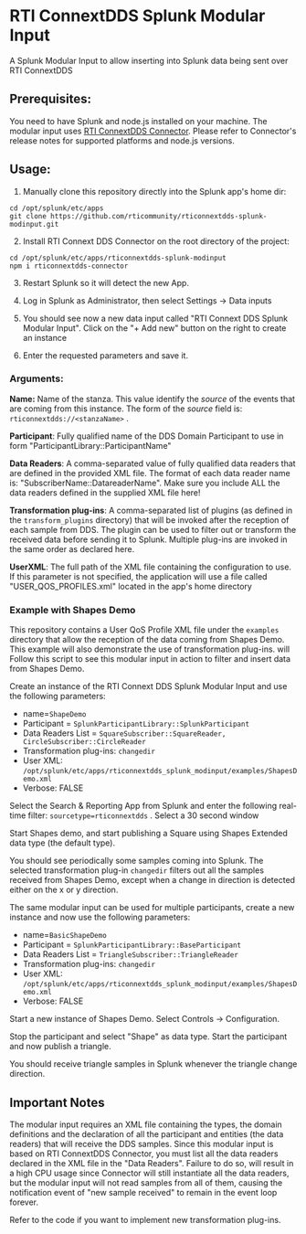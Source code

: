 # RTI ConnextDDS Splunk Modular Input

A Splunk Modular Input to allow inserting into Splunk data being sent over RTI ConnextDDS

## Prerequisites:
You need to have Splunk and node.js installed on your machine. The modular input uses [RTI ConnextDDS Connector](https://github.com/rticommunity/rticonnextdds-connector). Please refer to Connector's release notes for supported platforms and node.js versions.


## Usage:
1. Manually clone this repository directly into the Splunk app's home dir:

```
cd /opt/splunk/etc/apps
git clone https://github.com/rticommunity/rticonnextdds-splunk-modinput.git
```

2. Install RTI Connext DDS Connector on the root directory of the project:
```
cd /opt/splunk/etc/apps/rticonnextdds-splunk-modinput
npm i rticonnextdds-connector
```

3. Restart Splunk so it will detect the new App.

4. Log in Splunk as Administrator, then select Settings -> Data inputs

5. You should see now a new data input called "RTI Connext DDS Splunk Modular Input". Click on the "+ Add new" button on the right to create an instance

6. Enter the requested parameters and save it.

   

### Arguments:

**Name:** Name of the stanza. This value identify the *source* of the events that are coming from this instance. The form of the *source* field is: ```rticonnextdds://<stanzaName>``` .

**Participant**: Fully qualified name of the DDS Domain Participant to use in form "ParticipantLibrary::ParticipantName"

**Data Readers**: A comma-separated value of fully qualified data readers that are defined in the provided XML file. The format of each data reader name is: "SubscriberName::DatareaderName". Make sure you include ALL the data readers defined in the supplied XML file here!

**Transformation plug-ins**: A comma-separated list of plugins (as defined in the ```transform_plugins``` directory) that will be invoked after the reception of each sample from DDS. The plugin can be used to filter out or transform the received data before sending it to Splunk. Multiple plug-ins are invoked in the same order as declared here.

**UserXML**: The full path of the XML file containing the configuration to use. If this parameter is not specified, the application will use a file called "USER_QOS_PROFILES.xml" located in the app's home directory 



### Example with Shapes Demo

This repository contains a User QoS Profile XML file under the  ```examples``` directory that allow the reception of the data coming from Shapes Demo. This example will also demonstrate the use of transformation plug-ins. will Follow this script to see this modular input in action to filter and insert data from Shapes Demo.

Create an instance of the RTI Connext DDS Splunk Modular Input and use the following parameters:

* name=```ShapeDemo```
* Participant = ```SplunkParticipantLibrary::SplunkParticipant```
* Data Readers List = ```SquareSubscriber::SquareReader, CircleSubscriber::CircleReader```
* Transformation plug-ins: ```changedir```
* User XML: ```/opt/splunk/etc/apps/rticonnextdds_splunk_modinput/examples/ShapesDemo.xml```
* Verbose: FALSE



Select the Search & Reporting App from Splunk and enter the following real-time filter: ```sourcetype=rticonnextdds``` . Select a 30 second window

Start Shapes demo, and start publishing a Square using Shapes Extended data type (the default type). 

You should see periodically some samples coming into Splunk. The selected transformation plug-in ```changedir``` filters out all the samples received from Shapes Demo, except when a change in direction is detected either on the x or y direction.

The same modular input can be used for multiple participants, create a new instance and now use the following parameters:

- name=```BasicShapeDemo```
- Participant = ```SplunkParticipantLibrary::BaseParticipant```
- Data Readers List = ```TriangleSubscriber::TriangleReader```
- Transformation plug-ins: ```changedir```
- User XML: ```/opt/splunk/etc/apps/rticonnextdds_splunk_modinput/examples/ShapesDemo.xml```
- Verbose: FALSE

Start a new instance of Shapes Demo. Select Controls -> Configuration. 

Stop the participant and select "Shape" as data type. Start the participant and now publish a triangle.

You should receive triangle samples in Splunk whenever the triangle change direction.


## Important Notes
The modular input requires an XML file containing the types, the domain definitions and the declaration of all the participant and entities (the data readers) that will receive the DDS samples. Since this modular input is based on RTI ConnextDDS Connector, you must list all the data readers declared in the XML file in the "Data Readers". Failure to do so, will result in a high CPU usage since Connector will still instantiate all the data readers, but the modular input will not read samples from all of them, causing the notification event of "new sample received" to remain in the event loop forever.

Refer to the code if you want to implement new transformation plug-ins.


